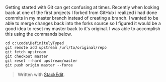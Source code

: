 Getting started with Git can get confusing at times.  Recently when looking back at one of the first projects I forked from GitHub i realized i had done commits in my master branch instead of creating a branch.  I wanted to be able to merge changes back into the forks source so I figured it would be a good idea to reset my master back to it's original.  I was able to accomplish this using the commands below.

```
cd c:\code\DefinitelyTyped
git remote add upstream /url/to/original/repo
git fetch upstream
git checkout master
git reset --hard upstream/master  
git push origin master --force 
```

> Written with [StackEdit](https://stackedit.io/).
<!--stackedit_data:
eyJoaXN0b3J5IjpbLTg1MjcwNzg3OV19
-->